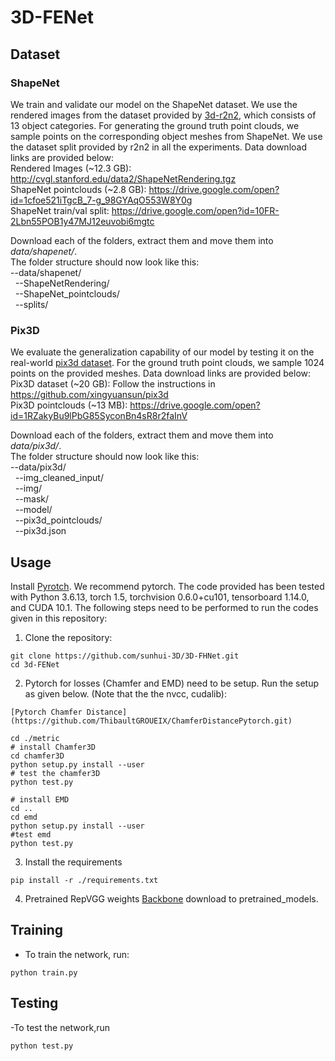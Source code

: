 # 3D-FENet

## Dataset

### ShapeNet
We train and validate our model on the ShapeNet dataset. We use the rendered images from the dataset provided by <a href="https://github.com/chrischoy/3D-R2N2" target="_blank" >3d-r2n2</a>, which consists of 13 object categories. For generating the ground truth point clouds, we sample points on the corresponding object meshes from ShapeNet. We use the dataset split provided by r2n2 in all the experiments. Data download links are provided below:<br>
Rendered Images (~12.3 GB): http://cvgl.stanford.edu/data2/ShapeNetRendering.tgz <br>
ShapeNet pointclouds (~2.8 GB): https://drive.google.com/open?id=1cfoe521iTgcB_7-g_98GYAqO553W8Y0g <br>
ShapeNet train/val split: https://drive.google.com/open?id=10FR-2Lbn55POB1y47MJ12euvobi6mgtc

Download each of the folders, extract them and move them into *data/shapenet/*.<br>
The folder structure should now look like this:<br>
--data/shapenet/<br>
&nbsp;&nbsp;--ShapeNetRendering/<br>
&nbsp;&nbsp;--ShapeNet_pointclouds/<br>
&nbsp;&nbsp;--splits/<br>

### Pix3D
We evaluate the generalization capability of our model by testing it on the real-world <a href="https://github.com/xingyuansun/pix3d">pix3d dataset</a>. For the ground truth point clouds, we sample 1024 points on the provided meshes. Data download links are provided below:<br>
Pix3D dataset (~20 GB): Follow the instructions in https://github.com/xingyuansun/pix3d <br>
Pix3D pointclouds (~13 MB): https://drive.google.com/open?id=1RZakyBu9lPbG85SyconBn4sR8r2faInV

Download each of the folders, extract them and move them into *data/pix3d/*.<br>
The folder structure should now look like this:<br>
--data/pix3d/<br>
&nbsp;&nbsp;--img_cleaned_input/<br>
&nbsp;&nbsp;--img/<br>
&nbsp;&nbsp;--mask/<br>
&nbsp;&nbsp;--model/<br>
&nbsp;&nbsp;--pix3d_pointclouds/<br>
&nbsp;&nbsp;--pix3d.json<br>

## Usage
Install [Pyrotch](https://pytorch.org/get-started/previous-versions/). We recommend pytorch. The code provided has been tested with Python 3.6.13, torch 1.5, torchvision 0.6.0+cu101, tensorboard 1.14.0, and CUDA 10.1. The following steps need to be performed to run the codes given in this repository:

1. Clone the repository:
```shell
git clone https://github.com/sunhui-3D/3D-FHNet.git
cd 3d-FENet
```
2. Pytorch for losses (Chamfer and EMD)  need to be setup. Run the setup as given below. (Note that the the nvcc, cudalib):
```
[Pytorch Chamfer Distance](https://github.com/ThibaultGROUEIX/ChamferDistancePytorch.git)
```

```shell
cd ./metric
# install Chamfer3D
cd chamfer3D
python setup.py install --user
# test the chamfer3D
python test.py

# install EMD
cd ..
cd emd
python setup.py install --user 
#test emd
python test.py
```

3. Install the requirements
```
pip install -r ./requirements.txt
```

4. Pretrained RepVGG weights
[Backbone](https://github.com/open-mmlab/mmclassification/tree/master/configs/repvgg) download to pretrained_models.


## Training
- To train the network, run:
```shell
python train.py
```

## Testing
-To test the network,run
```shell
python test.py
```

